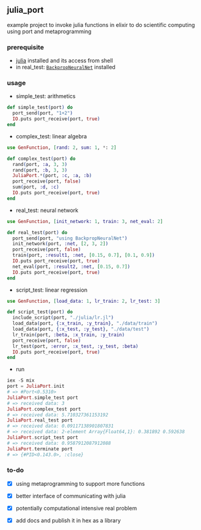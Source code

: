 ## julia_port
example project to invoke julia functions in elixir to do scientific computing using port and metaprogramming

### prerequisite
* [julia](http://julialang.org/) installed and its access from shell
* in real_test: [`BackpropNeuralNet`](https://github.com/compressed/BackpropNeuralNet.jl) installed

### usage
* simple_test: arithmetics 
```elixir
def simple_test(port) do
  port_send(port, "1+2")
  IO.puts port_receive(port, true)
end
```
* complex_test: linear algebra
```elixir
use GenFunction, [rand: 2, sum: 1, *: 2]

def complex_test(port) do
  rand(port, :a, 3, 3)
  rand(port, :b, 3, 3)
  JuliaPort.*(port, :c, :a, :b)
  port_receive(port, false)
  sum(port, :d, :c)
  IO.puts port_receive(port, true)
end
```
* real_test: neural network
```elixir
use GenFunction, [init_network: 1, train: 3, net_eval: 2]

def real_test(port) do
  port_send(port, "using BackpropNeuralNet")
  init_network(port, :net, [2, 3, 2])
  port_receive(port, false)
  train(port, :result1, :net, [0.15, 0.7], [0.1, 0.9])
  IO.puts port_receive(port, true)
  net_eval(port, :result2, :net, [0.15, 0.7])
  IO.puts port_receive(port, true)
end
```
* script_test: linear regression
```elixir
use GenFunction, [load_data: 1, lr_train: 2, lr_test: 3]

def script_test(port) do
  include_script(port, "./julia/lr.jl")
  load_data(port, {:x_train, :y_train}, "./data/train")
  load_data(port, {:x_test, :y_test}, "./data/test")
  lr_train(port, :beta, :x_train, :y_train)
  port_receive(port, false)
  lr_test(port, :error, :x_test, :y_test, :beta)
  IO.puts port_receive(port, true)
end
```
* run
```elixir
iex -S mix
port = JuliaPort.init
# => #Port<0.5310>
JuliaPort.simple_test port
# => received data: 3
JuliaPort.complex_test port
# => received data: 5.710327361153192
JuliaPort.real_test port
# => received data: 0.09117138901807831
# => received data: 2-element Array{Float64,1}: 0.381892 0.592638
JuliaPort.script_test port
# => received data: 0.9587912087912088
JuliaPort.terminate port
# => {#PID<0.143.0>, :close}
```

### to-do
- [x] using metaprogramming to support more functions
- [x] better interface of communicating with julia
- [x] potentially computational intensive real problem
- [x] add docs and publish it in hex as a library

